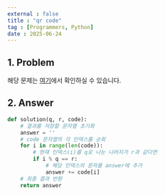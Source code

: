 ```yaml
---
external : false
title : "qr code"
tag : [Programmers, Python]
date : 2025-06-24
---
```


## 1. Problem

해당 문제는 [여기](https://school.programmers.co.kr/learn/courses/30/lessons/181903?language=python3)에서 확인하실 수 있습니다.

## 2. Answer

```py
def solution(q, r, code):
    # 결과를 저장할 문자열 초기화
    answer = ''
    # code 문자열의 각 인덱스를 순회
    for i in range(len(code)):
        # 현재 인덱스(i)를 q로 나눈 나머지가 r과 같다면
        if i % q == r:
            # 해당 인덱스의 문자를 answer에 추가
            answer += code[i]
    # 최종 결과 반환
    return answer
```
